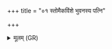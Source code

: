 +++
title = "०१ स्तोमैकविंशे भुवनस्य पत्नि"

+++
<details><summary>मूलम् (GR)</summary>

स्तोमैकविंशे भुवनस्य पत्नि  
विवस्वग्वाते अभि नो गृणीहि ।  
घृतवती सवितर् आधिपत्ये  
पयस्वती रन्तिर् आशा नो अस्तु ॥
</details>